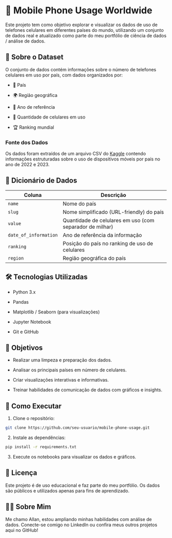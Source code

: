 # 📱 Mobile Phone Usage Worldwide
Este projeto tem como objetivo explorar e visualizar os dados de uso de telefones celulares em diferentes países do mundo, utilizando um conjunto de dados real e atualizado como parte do meu portfólio de ciência de dados / análise de dados.

## 📂 Sobre o Dataset
O conjunto de dados contém informações sobre o número de telefones celulares em uso por país, com dados organizados por:

- 📌 País

- 🌍 Região geográfica

- 📆 Ano de referência

- 🔢 Quantidade de celulares em uso

- 🏆 Ranking mundial

### Fonte dos Dados
Os dados foram extraídos de um arquivo CSV do [Kaggle](https://www.kaggle.com/datasets/memoonaqaiser/mobile-phone-usage/data) contendo informações estruturadas sobre o uso de dispositivos móveis por país no ano de 2022 e 2023.

## 🧩 Dicionário de Dados
| Coluna                | Descrição                                                |
| --------------------- | -------------------------------------------------------- |
| `name`                | Nome do país                                             |
| `slug`                | Nome simplificado (URL-friendly) do país                 |
| `value`               | Quantidade de celulares em uso (com separador de milhar) |
| `date_of_information` | Ano de referência da informação                          |
| `ranking`             | Posição do país no ranking de uso de celulares           |
| `region`              | Região geográfica do país                                |


## 🛠 Tecnologias Utilizadas
- Python 3.x

- Pandas

- Matplotlib / Seaborn (para visualizações)

- Jupyter Notebook

- Git e GitHub

## 🎯 Objetivos
- Realizar uma limpeza e preparação dos dados.

- Analisar os principais países em número de celulares.

- Criar visualizações interativas e informativas.

- Treinar habilidades de comunicação de dados com gráficos e insights.

## 🚀 Como Executar
1. Clone o repositório:
```bash
git clone https://github.com/seu-usuario/mobile-phone-usage.git
```
2. Instale as dependências:
```bash
pip install -r requirements.txt
```
3. Execute os notebooks para visualizar os dados e gráficos.

## 📎 Licença
Este projeto é de uso educacional e faz parte do meu portfólio. Os dados são públicos e utilizados apenas para fins de aprendizado.

## 🙋‍♂️ Sobre Mim
Me chamo Allan, estou ampliando minhas habilidades com análise de dados. Conecte-se comigo no LinkedIn ou confira meus outros projetos aqui no GitHub!
